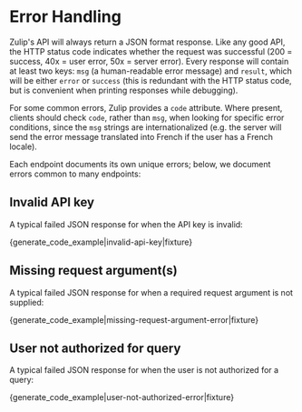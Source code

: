 # Error Handling

Zulip's API will always return a JSON format response.  Like any good
API, the HTTP status code indicates whether the request was successful
(200 = success, 40x = user error, 50x = server error).  Every response
will contain at least two keys: `msg` (a human-readable error message)
and `result`, which will be either `error` or `success` (this is
redundant with the HTTP status code, but is convenient when printing
responses while debugging).

For some common errors, Zulip provides a `code` attribute.  Where
present, clients should check `code`, rather than `msg`, when looking
for specific error conditions, since the `msg` strings are
internationalized (e.g. the server will send the error message
translated into French if the user has a French locale).

Each endpoint documents its own unique errors; below, we document
errors common to many endpoints:

## Invalid API key

A typical failed JSON response for when the API key is invalid:

{generate_code_example|invalid-api-key|fixture}

## Missing request argument(s)

A typical failed JSON response for when a required request argument
is not supplied:

{generate_code_example|missing-request-argument-error|fixture}

## User not authorized for query

A typical failed JSON response for when the user is not authorized
for a query:

{generate_code_example|user-not-authorized-error|fixture}
